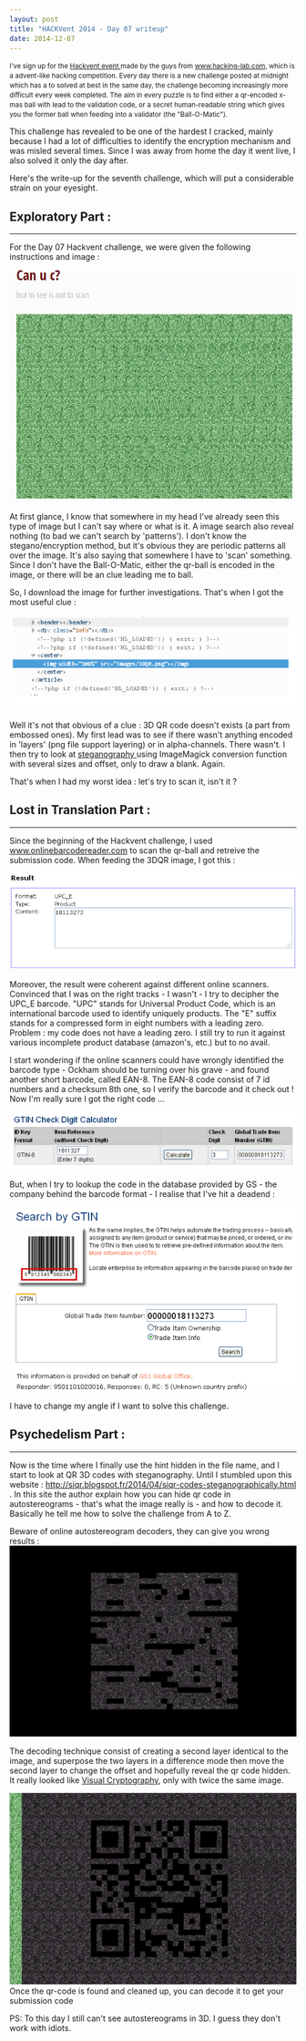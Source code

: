 ```yaml
---
layout: post
title: "HACKVent 2014 - Day 07 writeup"
date: 2014-12-07
---
```


<small>
I've sign up for the <a href = "hackvent.hacking-lab.com"> Hackvent event </a> made by the guys from <a href = "www.hacking-lab.com"> www.hacking-lab.com</a>, which is a advent-like hacking competition. Every day there is a new challenge posted at midnight which has a to solved at best in the same day, the challenge becoming increasingly more difficult every week completed. The aim in every puzzle is to find either a qr-encoded x-mas ball with lead to the validation code, or a secret human-readable string which gives you the former ball when feeding into a validator (the "Ball-O-Matic"). 
</small>

This challenge has revealed to be one of the hardest I cracked, mainly because I had a lot of difficulties to identify the encryption mechanism and was misled several times. Since I was away from home the day it went live, I also solved it only the day after. 

Here's the write-up for the seventh challenge, which will put a considerable strain on your eyesight.

<!--more-->

## Exploratory Part :

- - - - - - -

For the Day 07 Hackvent challenge, we were given the following instructions and image :

![A lovely post-modernist depiction of the House of Atreus](/assets/hackvent/07/riddle.png)


At first glance, I know that somewhere in my head I've already seen this type of image but I can't say where or what is it. A image search also reveal nothing (to bad we can't search by 'patterns'). I don't know the stegano/encryption method, but it's obvious they are periodic patterns all over the image. It's also saying that somewhere I have to 'scan' something. Since I don't have the Ball-O-Matic, either the qr-ball is encoded in the image, or there will be an clue leading me to ball. 

So, I download the image for further investigations. That's when I got the most useful clue : 

![And as a fucktard, I decided not to use this clue for a whole half day](/assets/hackvent/07/clue.png)

Well it's not that obvious of a clue : 3D QR code doesn't exists (a part from embossed ones). My first lead was to see if there wasn't anything encoded in 'layers' (png file support layering) or in alpha-channels. There wasn't. I then try to look at <a href="http://en.wikipedia.org/wiki/Steganography"> steganography </a> using ImageMagick conversion function with several sizes and offset, only to draw a blank. Again.

That's when I had my worst idea : let's try to scan it, isn't it ?


## Lost in Translation Part :

- - - - - - -

Since the beginning of the Hackvent challenge, I used <a href = "www.onlinebarcodereader.com"> www.onlinebarcodereader.com </a> to scan the qr-ball and retreive the submission code. When feeding the 3DQR image, I got this : 

![Garbage in, garbage out](/assets/hackvent/07/scan_result.png)

Moreover, the result were coherent against different online scanners. Convinced that I was on the right tracks - I wasn't - I try to decipher the UPC_E barcode. "UPC" stands for Universal Product Code, which is an international barcode used to identify uniquely products. The "E" suffix stands for a compressed form in eight numbers with a leading zero. Problem : my code does not have a leading zero. I still try to run it against various incomplete product database (amazon's, etc.) but to no avail.

I start wondering if the online scanners could have wrongly identified the barcode type - Ockham should be turning over his grave - and found another short barcode, called EAN-8. The EAN-8 code consist of 7 id numbers and a checksum 8th one, so I verify the barcode and it check out ! Now I'm really sure I got the right code ...

![What's the chances, right ?](/assets/hackvent/07/checksum.png)

But, when I try to lookup the code in the database provided by GS - the company behind the barcode format - I realise that I've hit a deadend :

![Kinda like the "tricked" image in day01, only sadder](/assets/hackvent/07/lookup.png)

I have to change my angle if I want to solve this challenge.


## Psychedelism Part :

- - - - - - -

Now is the time where I finally use the hint hidden in the file name, and I start to look at QR 3D codes with steganography. Until I stumbled upon this website : 
<a href= "http://siqr.blogspot.fr/2014/04/siqr-codes-steganographically.html"> http://siqr.blogspot.fr/2014/04/siqr-codes-steganographically.html </a>. In this site the author explain how you can hide qr code in autostereograms - that's what the image really is - and how to decode it. Basically he tell me how to solve the challenge from A to Z. 

Beware of online autostereogram decoders, they can give you wrong results : 
![The magic eye was a little drunk this day](/assets/hackvent/07/canvas.png)

The decoding technique consist of creating a second layer identical to the image, and superpose the two layers in a difference mode then move the second layer to change the offset and hopefully reveal the qr code hidden. It really looked like <a href="http://www.datagenetics.com/blog/november32013/"> Visual Cryptography</a>, only with twice the same image.

![That was a major hassle to recover](/assets/hackvent/07/d07.png)
Once the qr-code is found and cleaned up, you can decode it to get your submission code

PS: To this day I still can't see autostereograms in 3D. I guess they don't work with idiots.

 